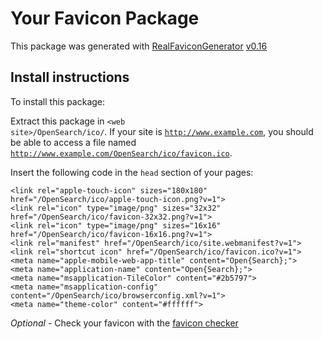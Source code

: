 # Your Favicon Package

This package was generated with [RealFaviconGenerator](https://realfavicongenerator.net/) [v0.16](https://realfavicongenerator.net/change_log#v0.16)

## Install instructions

To install this package:

Extract this package in <code>&lt;web site&gt;/OpenSearch/ico/</code>. If your site is <code>http://www.example.com</code>, you should be able to access a file named <code>http://www.example.com/OpenSearch/ico/favicon.ico</code>.

Insert the following code in the `head` section of your pages:

    <link rel="apple-touch-icon" sizes="180x180" href="/OpenSearch/ico/apple-touch-icon.png?v=1">
    <link rel="icon" type="image/png" sizes="32x32" href="/OpenSearch/ico/favicon-32x32.png?v=1">
    <link rel="icon" type="image/png" sizes="16x16" href="/OpenSearch/ico/favicon-16x16.png?v=1">
    <link rel="manifest" href="/OpenSearch/ico/site.webmanifest?v=1">
    <link rel="shortcut icon" href="/OpenSearch/ico/favicon.ico?v=1">
    <meta name="apple-mobile-web-app-title" content="Open{Search};">
    <meta name="application-name" content="Open{Search};">
    <meta name="msapplication-TileColor" content="#2b5797">
    <meta name="msapplication-config" content="/OpenSearch/ico/browserconfig.xml?v=1">
    <meta name="theme-color" content="#ffffff">

*Optional* - Check your favicon with the [favicon checker](https://realfavicongenerator.net/favicon_checker)